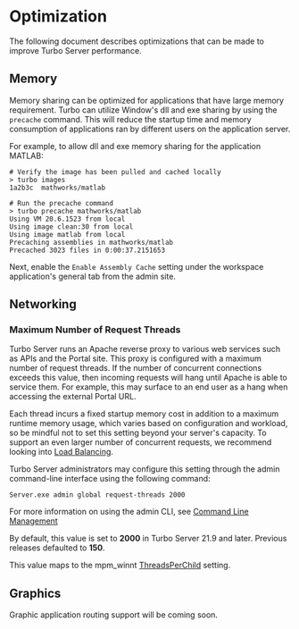 # Optimization

The following document describes optimizations that can be made to improve Turbo Server performance.

## Memory

Memory sharing can be optimized for applications that have large memory requirement. Turbo can utilize Window's dll and exe sharing by using the `precache` command. This will reduce the startup time and memory consumption of applications ran by different users on the application server.

For example, to allow dll and exe memory sharing for the application MATLAB:

```
# Verify the image has been pulled and cached locally
> turbo images
1a2b3c  mathworks/matlab

# Run the precache command
> turbo precache mathworks/matlab
Using VM 20.6.1523 from local
Using image clean:30 from local
Using image matlab from local
Precaching assemblies in mathworks/matlab
Precached 3023 files in 0:00:37.2151653
```

Next, enable the `Enable Assembly Cache` setting under the workspace application's general tab from the admin site.

## Networking

### Maximum Number of Request Threads

Turbo Server runs an Apache reverse proxy to various web services such as APIs and the Portal site. This proxy is configured with a maximum number of request threads. If the number of concurrent connections exceeds this value, then incoming requests will hang until Apache is able to service them. For example, this may surface to an end user as a hang when accessing the external Portal URL.

Each thread incurs a fixed startup memory cost in addition to a maximum runtime memory usage, which varies based on configuration and workload, so be mindful not to set this setting beyond your server's capacity. To support an even larger number of concurrent requests, we recommend looking into [Load Balancing](/server/network-and-load-balancing).

Turbo Server administrators may configure this setting through the admin command-line interface using the following command:

```
Server.exe admin global request-threads 2000
```

For more information on using the admin CLI, see [Command Line Management](/server/advanced-topics/command-line-management)

By default, this value is set to **2000** in Turbo Server 21.9 and later. Previous releases defaulted to **150**. 

This value maps to the mpm_winnt [ThreadsPerChild](https://httpd.apache.org/docs/2.4/mod/mpm_common.html#threadsperchild) setting.

## Graphics

Graphic application routing support will be coming soon.
